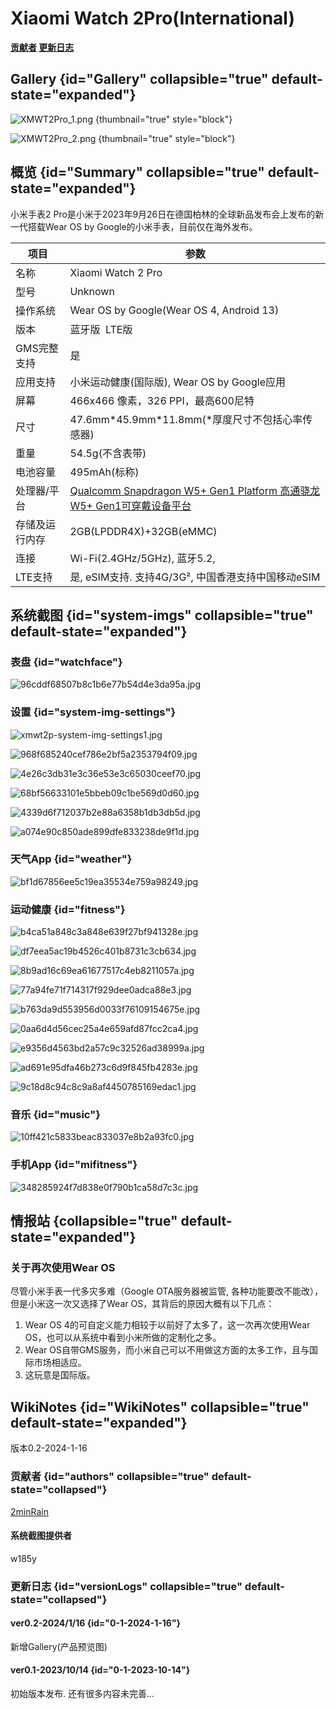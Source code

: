 # Xiaomi Watch 2Pro(International)

**[贡献者](XiaomiWatch2ProInternational_authors.md)       [更新日志](XiaomiWatch2ProInternational_versions.md)**

## Gallery {id="Gallery" collapsible="true" default-state="expanded"}

![XMWT2Pro_1.png](XMWT2Pro_1.png) {thumbnail="true" style="block"}

![XMWT2Pro_2.png](XMWT2Pro_2.png) {thumbnail="true" style="block"}

## 概览 {id="Summary" collapsible="true" default-state="expanded"}
小米手表2 Pro是小米于2023年9月26日在德国柏林的全球新品发布会上发布的新一代搭载Wear OS by Google的小米手表，目前仅在海外发布。


| 项目      | 参数                                                                                              |
|---------|-------------------------------------------------------------------------------------------------|
| 名称      | Xiaomi Watch 2 Pro                                                                              |
| 型号      | Unknown                                                                                         |
| 操作系统    | Wear OS by Google(Wear OS 4, Android 13)                                                        |
| 版本      | 蓝牙版  LTE版                                                                                       |
| GMS完整支持 | 是                                                                                               |
| 应用支持    | 小米运动健康(国际版), Wear OS by Google应用                                                                |
| 屏幕      | 466x466 像素，326 PPI，最高600尼特                                                                      |
| 尺寸      | 47.6mm\*45.9mm\*11.8mm(\*厚度尺寸不包括心率传感器)                                                          |
| 重量      | 54.5g(不含表带)                                                                                     |
| 电池容量    | 495mAh(标称)                                                                                      |
| 处理器/平台  | [Qualcomm Snapdragon W5+ Gen1 Platform 高通骁龙W5+ Gen1可穿戴设备平台](snapdragon-W5+-gen1-Platform.topic) |
| 存储及运行内存 | 2GB(LPDDR4X)+32GB(eMMC)                                                                         |
| 连接      | Wi-Fi(2.4GHz/5GHz), 蓝牙5.2,                                                                      |
| LTE支持   | 是, eSIM支持. 支持4G/3G², 中国香港支持中国移动eSIM                                                             |

## 系统截图 {id="system-imgs" collapsible="true" default-state="expanded"}

### 表盘 {id="watchface"}

![96cddf68507b8c1b6e77b54d4e3da95a.jpg](96cddf68507b8c1b6e77b54d4e3da95a.jpg)

### 设置 {id="system-img-settings"}

![xmwt2p-system-img-settings1.jpg](xmwt2p-system-img-settings1.jpg)

![968f685240cef786e2bf5a2353794f09.jpg](968f685240cef786e2bf5a2353794f09.jpg)

![4e26c3db31e3c36e53e3c65030ceef70.jpg](4e26c3db31e3c36e53e3c65030ceef70.jpg)

![68bf56633101e5bbeb09c1be569d0d60.jpg](68bf56633101e5bbeb09c1be569d0d60.jpg)

![4339d6f712037b2e88a6358b1db3db5d.jpg](4339d6f712037b2e88a6358b1db3db5d.jpg)

![a074e90c850ade899dfe833238de9f1d.jpg](a074e90c850ade899dfe833238de9f1d.jpg)

### 天气App {id="weather"}
![bf1d67856ee5c19ea35534e759a98249.jpg](bf1d67856ee5c19ea35534e759a98249.jpg)

### 运动健康 {id="fitness"}
![b4ca51a848c3a848e639f27bf941328e.jpg](b4ca51a848c3a848e639f27bf941328e.jpg)

![df7eea5ac19b4526c401b8731c3cb634.jpg](df7eea5ac19b4526c401b8731c3cb634.jpg)

![8b9ad16c69ea61677517c4eb8211057a.jpg](8b9ad16c69ea61677517c4eb8211057a.jpg)

![77a94fe71f714317f929dee0adca88e3.jpg](77a94fe71f714317f929dee0adca88e3.jpg)

![b763da9d553956d0033f76109154675e.jpg](b763da9d553956d0033f76109154675e.jpg)

![0aa6d4d56cec25a4e659afd87fcc2ca4.jpg](0aa6d4d56cec25a4e659afd87fcc2ca4.jpg)

![e9356d4563bd2a57c9c32526ad38999a.jpg](e9356d4563bd2a57c9c32526ad38999a.jpg)

![ad691e95dfa46b273c6d9f845fb4283e.jpg](ad691e95dfa46b273c6d9f845fb4283e.jpg)

![9c18d8c94c8c9a8af4450785169edac1.jpg](9c18d8c94c8c9a8af4450785169edac1.jpg)

### 音乐 {id="music"}
![10ff421c5833beac833037e8b2a93fc0.jpg](10ff421c5833beac833037e8b2a93fc0.jpg)
### 手机App {id="mifitness"}
![348285924f7d838e0f790b1ca58d7c3c.jpg](348285924f7d838e0f790b1ca58d7c3c.jpg)
## 情报站 {collapsible="true" default-state="expanded"}

### 关于再次使用Wear OS

尽管小米手表一代多灾多难（Google OTA服务器被监管, 各种功能要改不能改），但是小米这一次又选择了Wear OS，其背后的原因大概有以下几点：

1. Wear OS 4的可自定义能力相较于以前好了太多了，这一次再次使用Wear OS，也可以从系统中看到小米所做的定制化之多。
2. Wear OS自带GMS服务，而小米自己可以不用做这方面的太多工作，且与国际市场相适应。
3. 这玩意是国际版。

## WikiNotes {id="WikiNotes" collapsible="true" default-state="expanded"}
版本0.2-2024-1-16
### 贡献者 {id="authors" collapsible="true" default-state="collapsed"}
[2minRain](User-2minRain.topic)
#### 系统截图提供者
w185y
### 更新日志 {id="versionLogs" collapsible="true" default-state="collapsed"}
#### ver0.2-2024/1/16 {id="0-1-2024-1-16"}
新增Gallery(产品预览图)
#### ver0.1-2023/10/14 {id="0-1-2023-10-14"}
初始版本发布.
还有很多内容未完善...


